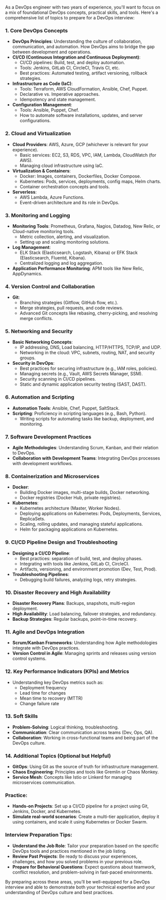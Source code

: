 As a DevOps engineer with two years of experience, you'll want to focus on a mix of foundational DevOps concepts, practical skills, and tools. Here's a comprehensive list of topics to prepare for a DevOps interview:

### **1. Core DevOps Concepts**
   - **DevOps Principles**: Understanding the culture of collaboration, communication, and automation. How DevOps aims to bridge the gap between development and operations.
   - **CI/CD (Continuous Integration and Continuous Deployment)**:
     - CI/CD pipelines: Build, test, and deploy automation.
     - Tools: Jenkins, GitLab CI, CircleCI, Travis CI, etc.
     - Best practices: Automated testing, artifact versioning, rollback strategies.
   - **Infrastructure as Code (IaC)**: 
     - Tools: Terraform, AWS CloudFormation, Ansible, Chef, Puppet.
     - Declarative vs. Imperative approaches.
     - Idempotency and state management.
   - **Configuration Management**: 
     - Tools: Ansible, Puppet, Chef.
     - How to automate software installations, updates, and server configurations.

### **2. Cloud and Virtualization**
   - **Cloud Providers**: AWS, Azure, GCP (whichever is relevant for your experience).
     - Basic services: EC2, S3, RDS, VPC, IAM, Lambda, CloudWatch (for AWS).
     - Managing cloud infrastructure using IaC.
   - **Virtualization & Containers**:
     - Docker: Images, containers, Dockerfiles, Docker Compose.
     - Kubernetes: Pods, services, deployments, config maps, Helm charts.
     - Container orchestration concepts and tools.
   - **Serverless**: 
     - AWS Lambda, Azure Functions.
     - Event-driven architecture and its role in DevOps.

### **3. Monitoring and Logging**
   - **Monitoring Tools**: Prometheus, Grafana, Nagios, Datadog, New Relic, or Cloud-native monitoring tools.
     - Metric collection, alerting, and visualization.
     - Setting up and scaling monitoring solutions.
   - **Log Management**: 
     - ELK Stack (Elasticsearch, Logstash, Kibana) or EFK Stack (Elasticsearch, Fluentd, Kibana).
     - Centralized logging and log aggregation.
   - **Application Performance Monitoring**: APM tools like New Relic, AppDynamics.

### **4. Version Control and Collaboration**
   - **Git**: 
     - Branching strategies (Gitflow, GitHub flow, etc.).
     - Merge strategies, pull requests, and code reviews.
     - Advanced Git concepts like rebasing, cherry-picking, and resolving merge conflicts.

### **5. Networking and Security**
   - **Basic Networking Concepts**: 
     - IP addressing, DNS, Load balancing, HTTP/HTTPS, TCP/IP, and UDP.
     - Networking in the cloud: VPC, subnets, routing, NAT, and security groups.
   - **Security in DevOps**:
     - Best practices for securing infrastructure (e.g., IAM roles, policies).
     - Managing secrets (e.g., Vault, AWS Secrets Manager, SSM).
     - Security scanning in CI/CD pipelines.
     - Static and dynamic application security testing (SAST, DAST).

### **6. Automation and Scripting**
   - **Automation Tools**: Ansible, Chef, Puppet, SaltStack.
   - **Scripting**: Proficiency in scripting languages (e.g., Bash, Python).
     - Writing scripts for automating tasks like backup, deployment, and monitoring.

### **7. Software Development Practices**
   - **Agile Methodologies**: Understanding Scrum, Kanban, and their relation to DevOps.
   - **Collaboration with Development Teams**: Integrating DevOps processes with development workflows.

### **8. Containerization and Microservices**
   - **Docker**:
     - Building Docker images, multi-stage builds, Docker networking.
     - Docker registries (Docker Hub, private registries).
   - **Kubernetes**:
     - Kubernetes architecture (Master, Worker Nodes).
     - Deploying applications on Kubernetes: Pods, Deployments, Services, ReplicaSets.
     - Scaling, rolling updates, and managing stateful applications.
     - Helm for packaging applications on Kubernetes.

### **9. CI/CD Pipeline Design and Troubleshooting**
   - **Designing a CI/CD Pipeline**:
     - Best practices: separation of build, test, and deploy phases.
     - Integrating with tools like Jenkins, GitLab CI, CircleCI.
     - Artifacts, versioning, and environment promotion (Dev, Test, Prod).
   - **Troubleshooting Pipelines**:
     - Debugging build failures, analyzing logs, retry strategies.

### **10. Disaster Recovery and High Availability**
   - **Disaster Recovery Plans**: Backups, snapshots, multi-region deployment.
   - **High Availability**: Load balancing, failover strategies, and redundancy.
   - **Backup Strategies**: Regular backups, point-in-time recovery.

### **11. Agile and DevOps Integration**
   - **Scrum/Kanban Frameworks**: Understanding how Agile methodologies integrate with DevOps practices.
   - **Version Control in Agile**: Managing sprints and releases using version control systems.

### **12. Key Performance Indicators (KPIs) and Metrics**
   - Understanding key DevOps metrics such as:
     - Deployment frequency
     - Lead time for changes
     - Mean time to recovery (MTTR)
     - Change failure rate

### **13. Soft Skills**
   - **Problem-Solving**: Logical thinking, troubleshooting.
   - **Communication**: Clear communication across teams (Dev, Ops, QA).
   - **Collaboration**: Working in cross-functional teams and being part of the DevOps culture.

### **14. Additional Topics (Optional but Helpful)**
   - **GitOps**: Using Git as the source of truth for infrastructure management.
   - **Chaos Engineering**: Principles and tools like Gremlin or Chaos Monkey.
   - **Service Mesh**: Concepts like Istio or Linkerd for managing microservices communication.

### **Practice:**
   - **Hands-on Projects**: Set up a CI/CD pipeline for a project using Git, Jenkins, Docker, and Kubernetes.
   - **Simulate real-world scenarios**: Create a multi-tier application, deploy it using containers, and scale it using Kubernetes or Docker Swarm.

### **Interview Preparation Tips:**
   - **Understand the Job Role**: Tailor your preparation based on the specific DevOps tools and practices mentioned in the job listing.
   - **Review Past Projects**: Be ready to discuss your experiences, challenges, and how you solved problems in your previous role.
   - **Prepare for Behavioral Questions**: Expect questions about teamwork, conflict resolution, and problem-solving in fast-paced environments.

By preparing across these areas, you’ll be well-equipped for a DevOps interview and able to demonstrate both your technical expertise and your understanding of DevOps culture and best practices.
